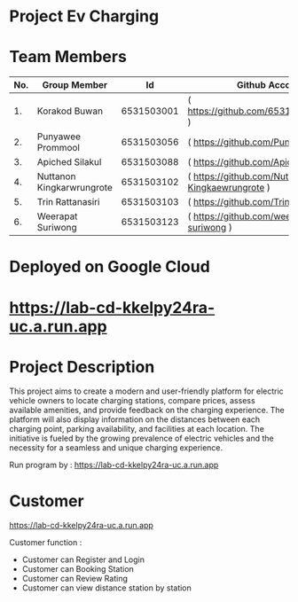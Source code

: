 # Project Ev Charging                                                          
                                                               
# Team Members                                                                  
|No.|Group Member               |Id         |Github Account                                      |
|---|---------------------------|-----------|----------------------------------------------------|
|1. |Korakod Buwan              |6531503001 |( https://github.com/6531503001korkod )             |
|2. |Punyawee Prommool          |6531503056 |(  https://github.com/Punyawee056  )                |
|3. |Apiched Silakul            |6531503088 |( https://github.com/Apiched088 )                   |
|4. |Nuttanon Kingkarwrungrote  |6531503102 |( https://github.com/Nuttanon-Kingkaewrungrote )    |
|5. |Trin Rattanasiri           |6531503103 |(  https://github.com/Trin-Rattnasiri )             |
|6. |Weerapat Suriwong          |6531503123 |(  https://github.com/weerapat-suriwong  )          |
# Deployed on Google Cloud
https://lab-cd-kkelpy24ra-uc.a.run.app
====================================================================================================
# Project Description
This project aims to create a modern and user-friendly platform for electric vehicle owners to locate charging stations, compare prices, assess available amenities, and provide feedback on the charging experience. The platform will also display information on the distances between each charging point, parking availability, and facilities at each location. The initiative is fueled by the growing prevalence of electric vehicles and the necessity for a seamless and unique charging experience.

Run program by : https://lab-cd-kkelpy24ra-uc.a.run.app

# Customer 
https://lab-cd-kkelpy24ra-uc.a.run.app

Customer function :
- Customer can Register and Login 
- Customer can Booking Station
- Customer can Review Rating
- Customer can view distance station by station

